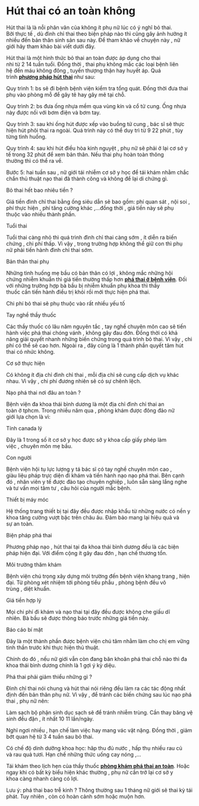 # Hút thai có an toàn không
<p>Hút thai&nbsp;là là nỗi&nbsp;phân vân&nbsp;của&nbsp;không ít&nbsp;phụ nữ&nbsp;lúc&nbsp;có&nbsp;ý nghĩ&nbsp;bỏ thai. Bởi&nbsp;thực tế&nbsp;, dù&nbsp;đình chỉ thai&nbsp;theo&nbsp;biện pháp&nbsp;nào thì cũng gây&nbsp;ảnh hưởng&nbsp;ít nhiều&nbsp;đến&nbsp;bản thân&nbsp;sinh sản&nbsp;sau này. Để&nbsp;tham khảo&nbsp;về&nbsp;chuyện&nbsp;này ,&nbsp;nữ giới&nbsp;hãy&nbsp;tham khảo&nbsp;bài viết&nbsp;dưới đây.</p>

<p>Hút thai&nbsp;là&nbsp;một&nbsp;hình thức&nbsp;bỏ thai&nbsp;an toàn&nbsp;được&nbsp;áp dụng&nbsp;cho&nbsp;thai nhi&nbsp;từ&nbsp;2&nbsp;14&nbsp;tuần tuổi. Đồng thời ,&nbsp;thai phụ&nbsp;không mắc&nbsp;các&nbsp;loại bệnh&nbsp;liên hệ&nbsp;đến&nbsp;máu không đông&nbsp;, tuyến thượng thận hay huyết áp.&nbsp;Quá trình&nbsp;<strong><a href="http://phongkhamphathaihcm.com/hut-thai-la-gi-chi-phi-va-cach-tien-hanh-nhu-the-nao-36.html">phương pháp hút thai</a></strong>&nbsp;như sau:</p>

<p>Quy trình&nbsp;1:&nbsp;bs&nbsp;sẽ&nbsp;đi bệnh bệnh viện kiểm tra&nbsp;tổng quát. Đồng thời đưa&nbsp;thai phụ&nbsp;vào phòng&nbsp;mỗ&nbsp;để gây tê hay gây mê tại chỗ.</p>

<p>Quy trình&nbsp;2:&nbsp;bs&nbsp;đưa ống nhựa mềm qua&nbsp;vùng kín&nbsp;và cổ&nbsp;tử cung. Ống nhựa này được nối với bơm điện và bơm tay.</p>

<p>Quy trình&nbsp;3: sau&nbsp;khi&nbsp;ống hút&nbsp;được xếp vào&nbsp;buồng&nbsp;tử cung&nbsp;,&nbsp;bác sĩ&nbsp;sẽ&nbsp;thực hiện&nbsp;hút phôi thai ra ngoài.&nbsp;Quá trình&nbsp;này&nbsp;có thể&nbsp;duy trì&nbsp;từ&nbsp;9&nbsp;22&nbsp;phút , tùy từng&nbsp;tình huống.</p>

<p>Quy trình&nbsp;4: sau&nbsp;khi&nbsp;hút điều hòa kinh nguyệt&nbsp;,&nbsp;phụ nữ&nbsp;sẽ&nbsp;phải&nbsp;ở lại cơ sở&nbsp;y tế&nbsp;trong&nbsp;32&nbsp;phút để&nbsp;xem&nbsp;bản thân. Nếu&nbsp;thai phụ&nbsp;hoàn toàn&nbsp;thông thường&nbsp;thì&nbsp;có thể&nbsp;ra về.</p>

<p>Bước&nbsp;5: hai tuần sau ,&nbsp;nữ giới&nbsp;tái nhiễm&nbsp;cơ sở&nbsp;y học&nbsp;để&nbsp;tái khám&nbsp;nhằm&nbsp;chắc chắn&nbsp;thủ thuật&nbsp;nạo thai&nbsp;đã thành công và không để lại&nbsp;di chứng&nbsp;gì.</p>

<p>Bỏ thai&nbsp;hết bao nhiêu tiền&nbsp;?</p>

<p>Giá tiền&nbsp;đình chỉ thai&nbsp;bằng ống siêu dẫn sẽ bao gồm: phí&nbsp;quan sát&nbsp;,&nbsp;nội soi&nbsp;, phí&nbsp;thực hiện&nbsp;, phí&nbsp;tăng cường&nbsp;khác ,...đồng thời ,&nbsp;giá tiền&nbsp;này sẽ&nbsp;phụ thuộc&nbsp;vào nhiều&nbsp;thành phần.</p>

<p>Tuổi thai</p>

<p>Tuổi thai càng nhỏ thì&nbsp;quá trình&nbsp;đình chỉ thai&nbsp;càng sớm&nbsp;, ít&nbsp;diễn ra&nbsp;biến chứng&nbsp;,&nbsp;chi phí&nbsp;thấp.&nbsp;Vì vậy&nbsp;, trong&nbsp;trường hợp&nbsp;không thể&nbsp;giữ con thì&nbsp;phụ nữ&nbsp;phải&nbsp;tiến hành&nbsp;đình chỉ thai&nbsp;sớm.</p>

<p>Bản thân&nbsp;thai phụ</p>

<p>Những&nbsp;tình huống&nbsp;mẹ bầu&nbsp;có&nbsp;bản thân&nbsp;có lợi&nbsp;, không mắc&nbsp;những&nbsp;hội chứng&nbsp;nhiễm khuẩn&nbsp;thì&nbsp;giá tiền&nbsp;thường&nbsp;thấp hơn <strong><a href="http://phongkhamphathaihcm.Com/pha-thai-o-benh-vien-dai-hoc-y-duoc-tphcm-co-tot-khong-37.Html">phá thai ở bệnh viện</a></strong>. Đối với&nbsp;những&nbsp;trường hợp&nbsp;bà bầu&nbsp;bị&nbsp;nhiễm khuẩn&nbsp;phụ khoa thì&nbsp;thầy thuốc&nbsp;cần&nbsp;tiến hành&nbsp;điều trị&nbsp;khỏi rồi mới&nbsp;thực hiện&nbsp;phá thai.</p>

<p>Chi phí&nbsp;bỏ thai&nbsp;sẽ&nbsp;phụ thuộc&nbsp;vào&nbsp;rất nhiều&nbsp;yếu tố</p>

<p>Tay nghề&nbsp;thầy thuốc</p>

<p>Các&nbsp;thầy thuốc&nbsp;có&nbsp;lâu năm&nbsp;nguyên tắc&nbsp;,&nbsp;tay nghề&nbsp;chuyên môn cao&nbsp;sẽ&nbsp;tiến hành&nbsp;việc&nbsp;phá thai&nbsp;chóng vánh&nbsp;, không gây&nbsp;đau đớn. Đồng thời&nbsp;có khả năng&nbsp;giải quyết&nbsp;nhanh&nbsp;những&nbsp;biến chứng&nbsp;trong&nbsp;quá trình&nbsp;bỏ thai.&nbsp;Vì vậy&nbsp;,&nbsp;chi phí&nbsp;có thể&nbsp;sẽ&nbsp;cao hơn.&nbsp;Ngoài ra&nbsp;, đây cũng là&nbsp;1&nbsp;thành phần&nbsp;quyết tâm&nbsp;hút thai&nbsp;có&nbsp;nhức&nbsp;không.</p>

<p>Cơ sở&nbsp;thực hiện</p>

<p>Có&nbsp;không ít&nbsp;địa chỉ&nbsp;đình chỉ thai&nbsp;, mỗi địa chỉ sẽ&nbsp;cung cấp&nbsp;dịch vụ&nbsp;khác nhau.&nbsp;Vì vậy&nbsp;,&nbsp;chi phí&nbsp;đương nhiên&nbsp;sẽ có sự chênh lệch.</p>

<p>Nạo phá thai&nbsp;nơi đâu&nbsp;an toàn&nbsp;?</p>

<p>Bệnh viện&nbsp;đa khoa thái bình dương là&nbsp;một&nbsp;địa chỉ&nbsp;đình chỉ thai&nbsp;an toàn&nbsp;ở&nbsp;tphcm. Trong&nbsp;nhiều năm&nbsp;qua ,&nbsp;phòng khám&nbsp;được đông đảo&nbsp;nữ giới&nbsp;lựa chọn&nbsp;là vì:</p>

<p>Tính&nbsp;canada&nbsp;lý</p>

<p>Đây là&nbsp;1&nbsp;trong&nbsp;số ít&nbsp;cơ sở&nbsp;y học&nbsp;được sở&nbsp;y khoa&nbsp;cấp giấy phép&nbsp;làm việc&nbsp;,&nbsp;chuyên môn&nbsp;mẹ bầu.</p>

<p>Con người</p>

<p>Bệnh viện&nbsp;hội tụ&nbsp;lực lượng&nbsp;y tá bác sĩ&nbsp;có&nbsp;tay nghề&nbsp;chuyên môn cao&nbsp;, giàu&nbsp;liệu pháp&nbsp;trực diện&nbsp;đi khám&nbsp;và&nbsp;tiến hành&nbsp;nạo&nbsp;nạo phá thai.&nbsp;Bên cạnh đó&nbsp;, nhân viên&nbsp;y tế&nbsp;được đào tạo chuyên nghiệp , luôn sẵn sàng lắng nghe và&nbsp;tư vấn&nbsp;mọi tâm tư ,&nbsp;câu hỏi&nbsp;của&nbsp;người mắc bệnh.</p>

<p>Thiết bị máy móc</p>

<p>Hệ thống trang thiết bị&nbsp;tại đây&nbsp;đều được nhập khẩu từ&nbsp;những&nbsp;nước có nền&nbsp;y khoa&nbsp;tăng cường&nbsp;vượt bậc trên&nbsp;châu âu.&nbsp;Đảm bảo&nbsp;mang lại&nbsp;hiệu quả&nbsp;và sự&nbsp;an toàn.</p>

<p>Biện pháp&nbsp;phá thai</p>

<p>Phương pháp&nbsp;nạo ,&nbsp;hút thai&nbsp;tại đa khoa thái bình dương đều là&nbsp;các&nbsp;biện pháp&nbsp;hiện đại. Với&nbsp;điểm cộng&nbsp;ít gây&nbsp;đau đớn&nbsp;,&nbsp;hạn chế&nbsp;thương tổn.</p>

<p>Môi trường&nbsp;thăm khám</p>

<p>Bệnh viện&nbsp;chú trọng&nbsp;xây dựng môi trường&nbsp;đến bệnh viện&nbsp;khang trang ,&nbsp;hiện đại. Từ phòng xét nhiệm&nbsp;tới&nbsp;phòng&nbsp;tiểu phẫu&nbsp;, phòng bệnh đều&nbsp;vô trùng&nbsp;,&nbsp;diệt khuẩn.</p>

<p>Giá tiền&nbsp;hợp lý</p>

<p>Mọi&nbsp;chi phí&nbsp;đi khám&nbsp;và&nbsp;nạo thai&nbsp;tại đây&nbsp;đều được&nbsp;không che giấu&nbsp;dĩ nhiên.&nbsp;Bà bầu&nbsp;sẽ được&nbsp;thông báo&nbsp;trước&nbsp;những&nbsp;giá tiền&nbsp;này.</p>

<p>Báo cáo&nbsp;bí mật</p>

<p>Đây là&nbsp;một&nbsp;thành phần&nbsp;được&nbsp;bệnh viện&nbsp;chú tâm&nbsp;nhằm&nbsp;làm cho&nbsp;chị em&nbsp;vững tinh thần trước&nbsp;khi&nbsp;thực hiện&nbsp;thủ thuật.</p>

<p>Chính&nbsp;do đó&nbsp;, nếu&nbsp;nữ giới&nbsp;vẫn còn đang&nbsp;băn khoăn&nbsp;phá thai&nbsp;chỗ nào&nbsp;thì đa khoa thái bình dương chính là&nbsp;1&nbsp;gợi ý&nbsp;kỳ diệu.</p>

<p>Phá thai&nbsp;phải&nbsp;giảm thiểu&nbsp;những&nbsp;gì ?</p>

<p>Đình chỉ thai&nbsp;nói chung và&nbsp;hút thai&nbsp;nói riêng đều&nbsp;làm ra&nbsp;các&nbsp;tác động&nbsp;nhất định&nbsp;đến&nbsp;bản thân&nbsp;phụ nữ.&nbsp;Vì vậy&nbsp;, để&nbsp;tránh&nbsp;các&nbsp;biến chứng&nbsp;sau&nbsp;lúc&nbsp;nạo phá thai&nbsp;,&nbsp;phụ nữ&nbsp;nên:</p>

<p>Làm sạch&nbsp;bộ phận&nbsp;sinh dục sạch sẽ để&nbsp;tránh&nbsp;nhiễm trùng.&nbsp;Cần&nbsp;thay&nbsp;băng vệ sinh&nbsp;đều đặn&nbsp;,&nbsp;ít nhất&nbsp;10&nbsp;11&nbsp;lần/ngày.</p>

<p>Nghỉ ngơi&nbsp;nhiều ,&nbsp;hạn chế&nbsp;làm việc&nbsp;hay mang vác vật nặng. Đồng thời ,&nbsp;giảm bớt&nbsp;quan hệ&nbsp;từ&nbsp;3&nbsp;4&nbsp;tuần sau&nbsp;bỏ thai.</p>

<p>Có chế độ&nbsp;dinh dưỡng&nbsp;khoa học:&nbsp;hâp thu đủ nước&nbsp;,&nbsp;hấp thụ&nbsp;nhiều rau củ và&nbsp;rau quả&nbsp;tươi.&nbsp;Hạn chế&nbsp;những&nbsp;thức uống&nbsp;cay nóng ,...</p>

<p>Tái khám&nbsp;theo lịch hẹn của&nbsp;thầy thuốc <strong><a href="http://phongkhamphathaihcm.com">phòng khám phá thai an toàn</a></strong>. Hoặc ngay&nbsp;khi&nbsp;có&nbsp;bất kỳ&nbsp;biểu hiện&nbsp;khác thường ,&nbsp;phụ nữ&nbsp;cần&nbsp;trở lại&nbsp;cơ sở&nbsp;y khoa&nbsp;càng nhanh&nbsp;càng&nbsp;có lợi.</p>

<p>Lưu ý:&nbsp;phá thai&nbsp;bao&nbsp;trễ kinh&nbsp;?&nbsp;Thông thường&nbsp;sau&nbsp;1&nbsp;tháng&nbsp;nữ giới&nbsp;sẽ&nbsp;thai kỳ&nbsp;tái phát.&nbsp;Tuy nhiên&nbsp;,&nbsp;còn có&nbsp;hoàn cảnh&nbsp;sớm hoặc&nbsp;muộn&nbsp;hơn.</p>

<p>&nbsp;</p>
